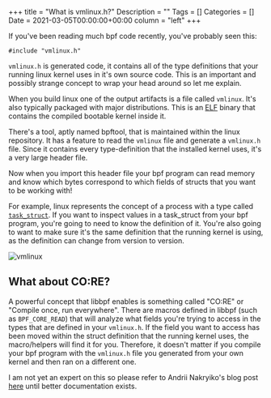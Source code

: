 +++
title = "What is vmlinux.h?"
Description = ""
Tags = []
Categories = []
Date = 2021-03-05T00:00:00+00:00
column = "left"
+++

If you've been reading much bpf code recently, you've probably seen this:

```
#include "vmlinux.h"
```

`vmlinux.h` is generated code, it contains all of the type definitions that your running linux kernel uses in it's own source code. This is an important and possibly strange concept to wrap your head around so let me explain.

When you build linux one of the output artifacts is a file called `vmlinux`. It's also typically packaged with major distributions. This is an [ELF](https://en.wikipedia.org/wiki/Executable_and_Linkable_Format) binary that contains the compiled bootable kernel inside it.

There's a tool, aptly named bpftool, that is maintained within the linux repository. It has a feature to read the `vmlinux` file and generate a `vmlinux.h` file. Since it contains every type-definition that the installed kernel uses, it's a very large header file.

Now when you import this header file your bpf program can read memory and know which bytes correspond to which fields of structs that you want to be working with!

For example, linux represents the concept of a process with a type called [`task_struct`](https://elixir.bootlin.com/linux/latest/source/include/linux/sched.h#L649). If you want to inspect values in a task_struct from your bpf program, you're going to need to know the definition of it. You're also going to want to make sure it's the same definition that the running kernel is using, as the definition can change from version to version. 

![vmlinux](/libbpf/vmlinux.png)

## What about CO:RE? 

A powerful concept that libbpf enables is something called "CO:RE" or "Compile once, run everywhere". There are macros defined in libbpf (such as `BPF_CORE_READ`) that will analyze what fields you're trying to access in the types that are defined in your `vmlinux.h`. If the field you want to access has been moved within the struct definition that the running kernel uses, the macro/helpers will find it for you. Therefore, it doesn't matter if you compile your bpf program with the `vmlinux.h` file you generated from your own kernel and then ran on a different one. 

I am not yet an expert on this so please refer to Andrii Nakryiko's blog post [here](https://nakryiko.com/posts/bpf-portability-and-co-re/) until better documentation exists. 
